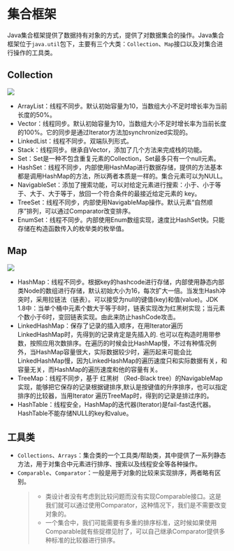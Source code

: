 # 集合框架

Java集合框架提供了数据持有对象的方式，提供了对数据集合的操作。Java集合框架位于`java.util`包下，主要有三个大类：`Collection`、`Map`接口以及对集合进行操作的工具类。

## Collection

[![](https://github.com/hadyang/interview/raw/master/java/collection.png)](https://github.com/hadyang/interview/blob/master/java/collection.png)

* ArrayList：线程不同步。默认初始容量为10，当数组大小不足时增长率为当前长度的50%。
* Vector：线程同步。默认初始容量为10，当数组大小不足时增长率为当前长度的100%。它的同步是通过Iterator方法加synchronized实现的。
* LinkedList：线程不同步。双端队列形式。
* Stack：线程同步。继承自Vector，添加了几个方法来完成栈的功能。
* Set：Set是一种不包含重复元素的Collection，Set最多只有一个null元素。
* HashSet：线程不同步，内部使用HashMap进行数据存储，提供的方法基本都是调用HashMap的方法，所以两者本质是一样的。集合元素可以为NULL。
* NavigableSet：添加了搜索功能，可以对给定元素进行搜索：小于、小于等于、大于、大于等于，放回一个符合条件的最接近给定元素的 key。
* TreeSet：线程不同步，内部使用NavigableMap操作。默认元素“自然顺序”排列，可以通过Comparator改变排序。
* EnumSet：线程不同步。内部使用Enum数组实现，速度比HashSet快。只能存储在构造函数传入的枚举类的枚举值。



## Map

[![](https://github.com/hadyang/interview/raw/master/java/map.png)](https://github.com/hadyang/interview/blob/master/java/map.png)

* HashMap：线程不同步。根据key的hashcode进行存储，内部使用静态内部类Node的数组进行存储，默认初始大小为16，每次扩大一倍。当发生Hash冲突时，采用拉链法（链表）。可以接受为null的键值\(key\)和值\(value\)。JDK 1.8中：当单个桶中元素个数大于等于8时，链表实现改为红黑树实现；当元素个数小于6时，变回链表实现。由此来防止hashCode攻击。
* LinkedHashMap：保存了记录的插入顺序，在用Iterator遍历LinkedHashMap时，先得到的记录肯定是先插入的. 也可以在构造时用带参数，按照应用次数排序。在遍历的时候会比HashMap慢，不过有种情况例外，当HashMap容量很大，实际数据较少时，遍历起来可能会比LinkedHashMap慢，因为LinkedHashMap的遍历速度只和实际数据有关，和容量无关，而HashMap的遍历速度和他的容量有关。
* TreeMap：线程不同步，基于 红黑树 （Red-Black tree）的NavigableMap 实现，能够把它保存的记录根据键排序,默认是按键值的升序排序，也可以指定排序的比较器，当用Iterator 遍历TreeMap时，得到的记录是排过序的。
* HashTable：线程安全，HashMap的迭代器\(Iterator\)是fail-fast迭代器。HashTable不能存储NULL的key和value。



## 工具类

* `Collections`、`Arrays`：集合类的一个工具类/帮助类，其中提供了一系列静态方法，用于对集合中元素进行排序、搜索以及线程安全等各种操作。
* `Comparable`、`Comparator`：一般是用于对象的比较来实现排序，两者略有区别。
  > * 类设计者没有考虑到比较问题而没有实现Comparable接口。这是我们就可以通过使用Comparator，这种情况下，我们是不需要改变对象的。
  > * 一个集合中，我们可能需要有多重的排序标准，这时候如果使用Comparable就有些捉襟见肘了，可以自己继承Comparator提供多种标准的比较器进行排序。



